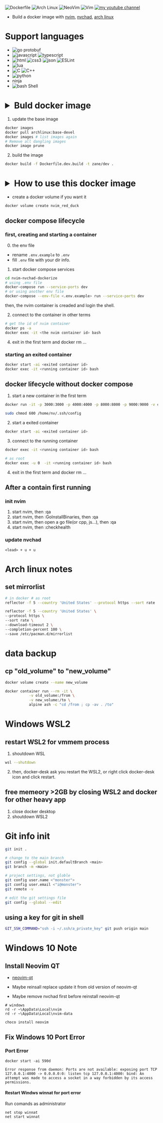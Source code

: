 ![Dockerfile](https://img.shields.io/badge/Docker-2CA5E0?style=for-the-badge&logo=docker&logoColor=white "dockerfile")
![Arch Linux](https://img.shields.io/badge/Arch_Linux-1793D1?style=for-the-badge&logo=arch-linux&logoColor=white "Arch Linux")
![NeoVim](https://img.shields.io/badge/NeoVim-%2357A143.svg?&style=for-the-badge&logo=neovim&logoColor=white "Neovim")
![Vim](https://img.shields.io/badge/VIM-%2311AB00.svg?&style=for-the-badge&logo=vim&logoColor=white "Vim")
[![my youtube channel](https://img.shields.io/badge/YouTube-FF0000?style=for-the-badge&logo=youtube&logoColor=white "碼農問祕")](https://www.youtube.com/channel/UCGry1v6wLt6AeQZ2J_7YgrA)

- Build a docker image with [nvim](https://neovim.io/), [nvchad](https://nvchad.github.io/), [arch linux](https://archlinux.org/)

# Support languages

- ![go](https://img.shields.io/badge/Go-00ADD8?style=for-the-badge&logo=go&logoColor=white "Go") protobuf
- ![javascript](https://img.shields.io/badge/JavaScript-323330?style=for-the-badge&logo=javascript&logoColor=F7DF1E "JavaScript")  ![typescript](https://img.shields.io/badge/TypeScript-007ACC?style=for-the-badge&logo=typescript&logoColor=white "typescript")
- ![html](https://img.shields.io/badge/HTML5-E34F26?style=for-the-badge&logo=html5&logoColor=white "HTML") ![css3](https://img.shields.io/badge/CSS3-1572B6?style=for-the-badge&logo=CSS3&logoColor=white "css3") ![json](https://img.shields.io/badge/json-5E5C5C?style=for-the-badge&logo=json&logoColor=white "json" ) ![ESLint](https://img.shields.io/badge/eslint-3A33D1?style=for-the-badge&logo=eslint&logoColor=white "ESLint")
- ![lua](https://img.shields.io/badge/Lua-2C2D72?style=for-the-badge&logo=lua&logoColor=white "lua")
- ![C](https://img.shields.io/badge/C-00599C?style=for-the-badge&logo=c&logoColor=white "C") ![C++](https://img.shields.io/badge/C%2B%2B-00599C?style=for-the-badge&logo=c%2B%2B&logoColor=white "C++")
- ![python](https://img.shields.io/badge/Python-FFD43B?style=for-the-badge&logo=python&logoColor=blue "python")
- ninja
- ![bash Shell](https://img.shields.io/badge/Shell_Script-121011?style=for-the-badge&logo=gnu-bash&logoColor=white "bash shell")

# <details markdown='1'><summary>Buld docker image</summary>
1. update the base image

```sh
docker images
docker pull archlinux:base-devel
docker images # list images again
# Remove all dangling images
docker image prune
```

2. build the image

```sh
docker build -f Dockerfile.dev.build -t zane/dev .
```
</details>

# <details markdown='1'><summary> How to use this docker image </summary>

- create a docker volume if you want it

```sh
docker volume create nvim_red_duck
```

</details>

## docker compose lifecycle

### first, creating and starting a container

0. the env file

- rename `.env.example` to `.env`
- fill `.env` file with your dir info.

1. start docker compose services

```sh
cd nvim-nvchad-dockerize
# using .env file
docker-compose run --service-ports dev
# or using another env file
docker-compose --env-file <.env.example> run --service-ports dev
```

then, the nvim container is creaded and login the shell.

2. connect to the container in other terms

```sh
# get the id of nvim container
docker ps -a
docker exec -it <the nvim container id> bash
```

4. exit in the first term and docker rm ...

### starting an exited container

```sh
docker start -ai <exited container id>
docker exec -it <running container id> bash
```

## docker lifecycle without docker compose

1. start a new container in the first term

```sh
docker run -it -p 3000:3000 -p 4000:4000 -p 8000:8000 -p 9000:9000 -v c:\a:/home/nv/a -v c:\Users\username\.ssh:/home/nv/.ssh -v "//var/run/docker.sock:/var/run/docker.sock" zane/dev

sudo chmod 600 /home/nv/.ssh/config
```

2. start a exited container

```sh
docker start -ai <exited container id>
```

3. connect to the running container

```sh
docker exec -it <running container id> bash

# as root
docker exec -u 0  -it <running container id> bash
```

4. exit in the first term and docker rm ...

## After a contain first running

### init nvim

1. start nvim, then :qa
2. start nvim, then :GoInstallBinaries, then :qa
3. start nvim, then open a go file(or cpp, js...), then :qa
4. start nvim, then :checkhealth

### update nvchad

```
<lead> + u + u
```

# Arch linux notes

## set mirrorlist

```sh
# in docker # as root
reflector -f 5 --country 'United States' --protocol https --sort rate  --download-timeout 2 --save /etc/pacman.d/mirrorlist

reflector -f 5 --country 'United States' \
--protocol https \
--sort rate \
--download-timeout 2 \
--completion-percent 100 \
--save /etc/pacman.d/mirrorlist
```

# data backup

## cp "old_volume" to "new_volume" 
```sh
docker volume create --name new_volume

docker container run --rm -it \
           -v old_volume:/from \
           -v new_volume:/to \
           alpine ash -c "cd /from ; cp -av . /to"
```

# Windows WSL2
## restart WSL2 for vmmem process

1. shoutdown WSL
```sh
wsl --shutdown
```

2. then, docker-desk ask you restart the WSL2, or right click docker-desk icon and click restart.

## free memeory >2GB by closing WSL2 and docker for other heavy app

1. close docker desktop
2. shoutdown WSL2

# Git info init
```sh
git init .

# change to the main branch
git config --global init.defaultBranch <main>
git branch -m <main>

# project settings, not globle
git config user.name <"monster">
git config user.email <"i@monster">
git remote -v

# edit the git settings file
git config --global --edit
```

## using a key for git in shell

```sh
GIT_SSH_COMMAND="ssh -i ~/.ssh/a_private_key" git push origin main
```

# Windows 10 Note

## Install Neovim QT

- [neovim-qt](https://github.com/equalsraf/neovim-qt)

- Maybe reinsall replace update it from old version of neovim-qt

- Maybe remove nvchad first before reinstall neovim-qt

```
# windows
rd -r ~\AppData\Local\nvim
rd -r ~\AppData\Local\nvim-data
```

```
choco install neovim
```

## Fix Windows 10 Port Error

### Port Error

```
docker start -ai 590d

Error response from daemon: Ports are not available: exposing port TCP 127.0.0.1:4000 -> 0.0.0.0:0: listen tcp 127.0.0.1:4000: bind: An attempt was made to access a socket in a way forbidden by its access permissions.
```

#### Restart Windws winnat for port error

Run comands as administrator

```
net stop winnat
net start winnat
```